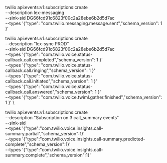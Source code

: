 twilio api:events:v1:subscriptions:create \
--description lex-messaging \
--sink-sid DG66fcd91c6823f00c2a28ebe6b2d5d7ac \
--types '{"type": "com.twilio.messaging.message.sent","schema_version": 1 }'


twilio api:events:v1:subscriptions:create \
--description "lex-sync PROD" \
--sink-sid DG66fcd91c6823f00c2a28ebe6b2d5d7ac \
--types '{"type": "com.twilio.voice.status-callback.call.completed","schema_version": 1 }' \
--types '{"type": "com.twilio.voice.status-callback.call.ringing","schema_version": 1 }' \
--types '{"type": "com.twilio.voice.status-callback.call.initiated","schema_version": 1 }' \
--types '{"type": "com.twilio.voice.status-callback.call.answered","schema_version": 1 }' \
--types '{"type": "com.twilio.voice.twiml.gather.finished","schema_version": 1 }' \














twilio api:events:v1:subscriptions:create \
  --description "Subscription on 3 call_summary events" \
  --sink-sid <sink id DGxxx> \
  --types '{"type":"com.twilio.voice.insights.call-summary.partial","schema_version":1}' \
  --types '{"type":"com.twilio.voice.insights.call-summary.predicted-complete","schema_version":1}' \
  --types '{"type":"com.twilio.voice.insights.call-summary.complete","schema_version":1}'